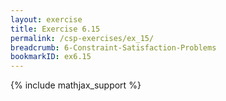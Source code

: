 ```yaml
---
layout: exercise
title: Exercise 6.15
permalink: /csp-exercises/ex_15/
breadcrumb: 6-Constraint-Satisfaction-Problems
bookmarkID: ex6.15
---
```


{% include mathjax_support %}

